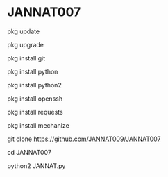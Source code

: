 # JANNAT007
pkg update 

pkg upgrade 

pkg install git 

pkg install python 

pkg install python2 

pkg install openssh 

pkg install requests 

pkg install mechanize 

git clone https://github.com/JANNAT009/JANNAT007

cd JANNAT007

python2 JANNAT.py
